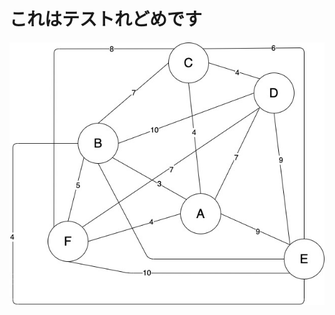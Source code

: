 # これはテストれどめです

![testImage](https://github.com/poyuaki/study_algorithm/blob/images/%E3%82%BB%E3%83%BC%E3%83%AB%E3%82%B9%E3%83%9E%E3%83%B3.jpg)
